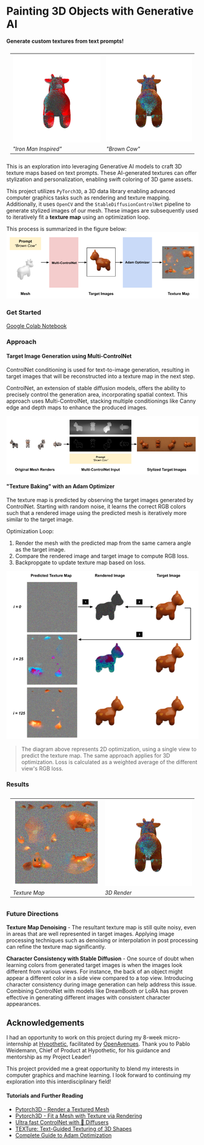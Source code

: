 # Painting 3D Objects with Generative AI

**Generate custom textures from text prompts!**

<table style="padding:10px">
  <tr>
    <td height= "200px"><img src="assets/iron_man.gif"  alt="1" > </td>
    <td height= "200px"><img src="assets/brownCow.gif" alt="3" </td>
  </tr>
  
   <tr>
    <td><i>"Iron Man Inspired"</i></td>
   <td><i>"Brown Cow"</i></td>
  </tr>
</table>

This is an exploration into leveraging Generative AI models to craft 3D texture maps based on text prompts. These AI-generated textures can offer stylization and personalization, enabling swift coloring of 3D game assets. 

This project utilizes `PyTorch3D`, a 3D data library enabling advanced computer graphics tasks such as rendering and texture mapping. Additionally, it uses `OpenCV` and the `StableDiffusionControlNet` pipeline to generate stylized images of our mesh. These images are subsequently used to iteratively fit a **texture map** using an optimization loop.

This process is summarized in the figure below:
![alt text](assets/pipeline.png "process")

### Get Started

[Google Colab Notebook](https://colab.research.google.com/drive/1BUOxNyuMiDIokIS5tsBP6QS-iCpbmUX8?usp=sharing) 


### Approach
#### Target Image Generation using Multi-ControlNet

ControlNet conditioning is used for text-to-image generation, resulting in target images that will be reconstructed into a texture map in the next step. 

ControlNet, an extension of stable diffusion models, offers the ability to precisely control the generation area, incorporating spatial context. This approach uses Multi-ControlNet, stacking multiple conditionings like Canny edge and depth maps to enhance the produced images.

![alt text](assets/mControlNet.png "process")

#### "Texture Baking" with an Adam Optimizer 

The texture map is predicted by observing the target images generated by ControlNet. Starting with random noise, it learns the correct RGB colors such that a rendered image using the predicted mesh is iteratively more similar to the target image.

Optimization Loop:
1. Render the mesh with the predicted map from the same camera angle as the target image.
2. Compare the rendered image and target image to compute RGB loss. 
3. Backpropgate to update texture map based on loss. 

![alt text](assets/adamopt.png "process")

> The diagram above represents 2D optimization, using a single view to predict the texture map. The same approach applies for 3D optimization. Loss is calculated as a weighted average of the different view's RGB loss.

### Results
<table style="padding:10px">
  <tr>
    <td width="50%"  height= "200px" ><img src="assets/texture_map.png"  alt="1" > </td>
   <td width="50%" height= "200px" ><img src="assets/brownCow.gif" alt="3"></td>
  </tr>
  
   <tr>
    <td><i>Texture Map</i></td>
   <td><i>3D Render</i></td>
  </tr>
</table>

### Future Directions
**Texture Map Denoising** - 
The resultant texture map is still quite noisy, even in areas that are well represented in target images. Applying image processing techniques such as denoising or interpolation in post processing can refine the texture map significantly.

**Character Consistency with Stable Diffusion** - 
One source of doubt when learning colors from generated target images is when the images look different from various views. For instance, the back of an object might appear a different color in a side view compared to a top view. Introducing character consistency during image generation can help address this issue. Combining ControlNet with models like DreamBooth or LoRA has proven effective in generating different images with consistent character appearances.

## Acknowledgements
I had an opportunity to work on this project during my 8-week micro-internship at [Hypothetic](https://www.hypothetic.art/), facilitated by [OpenAvenues](https://www.openavenuesfoundation.org/micro-internships). Thank you to Pablo Weidemann, Chief of Product at Hypothetic, for his guidance and mentorship as my Project Leader!

This project provided me a great opportunity to blend my interests in computer graphics and machine learning. I look forward to continuing my exploration into this interdisciplinary field!

#### Tutorials and Further Reading
- [Pytorch3D - Render a Textured Mesh](https://pytorch3d.org/tutorials/render_textured_meshes)
- [Pytorch3D - Fit a Mesh with Texture via Rendering](https://pytorch3d.org/tutorials/fit_textured_mesh)
- [Ultra fast ControlNet with 🧨 Diffusers](https://huggingface.co/blog/controlnet)
- [TEXTure: Text-Guided Texturing of 3D Shapes](https://texturepaper.github.io/TEXTurePaper/)
- [Complete Guide to Adam Optimization](https://towardsdatascience.com/complete-guide-to-adam-optimization-1e5f29532c3d)

